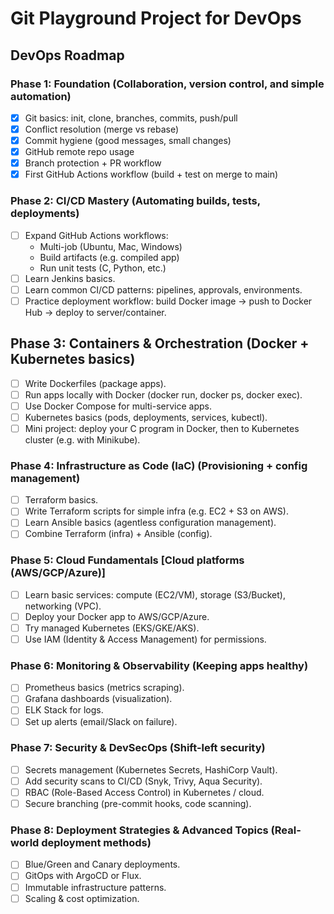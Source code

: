 # Git Playground Project for DevOps

## DevOps Roadmap
### Phase 1: Foundation (Collaboration, version control, and simple automation)
- [x] Git basics: init, clone, branches, commits, push/pull
- [x] Conflict resolution (merge vs rebase)
- [x] Commit hygiene (good messages, small changes)
- [x] GitHub remote repo usage
- [x] Branch protection + PR workflow
- [x] First GitHub Actions workflow (build + test on merge to main)

### Phase 2: CI/CD Mastery (Automating builds, tests, deployments)
- [ ] Expand GitHub Actions workflows:
    - Multi-job (Ubuntu, Mac, Windows)
    - Build artifacts (e.g. compiled app)
    - Run unit tests (C, Python, etc.)
- [ ] Learn Jenkins basics.
- [ ] Learn common CI/CD patterns: pipelines, approvals, environments.
- [ ] Practice deployment workflow: build Docker image → push to Docker Hub → deploy to server/container.

## Phase 3: Containers & Orchestration (Docker + Kubernetes basics)
- [ ] Write Dockerfiles (package apps).
- [ ] Run apps locally with Docker (docker run, docker ps, docker exec).
- [ ] Use Docker Compose for multi-service apps.
- [ ] Kubernetes basics (pods, deployments, services, kubectl).
- [ ] Mini project: deploy your C program in Docker, then to Kubernetes cluster (e.g. with Minikube).

### Phase 4: Infrastructure as Code (IaC) (Provisioning + config management)
- [ ] Terraform basics.
- [ ] Write Terraform scripts for simple infra (e.g. EC2 + S3 on AWS).
- [ ] Learn Ansible basics (agentless configuration management).
- [ ] Combine Terraform (infra) + Ansible (config).

### Phase 5: Cloud Fundamentals [Cloud platforms (AWS/GCP/Azure)]
- [ ] Learn basic services: compute (EC2/VM), storage (S3/Bucket), networking (VPC).
- [ ] Deploy your Docker app to AWS/GCP/Azure.
- [ ] Try managed Kubernetes (EKS/GKE/AKS).
- [ ] Use IAM (Identity & Access Management) for permissions.

### Phase 6: Monitoring & Observability (Keeping apps healthy)
- [ ] Prometheus basics (metrics scraping).
- [ ] Grafana dashboards (visualization).
- [ ] ELK Stack for logs.
- [ ] Set up alerts (email/Slack on failure).

### Phase 7: Security & DevSecOps (Shift-left security)
- [ ] Secrets management (Kubernetes Secrets, HashiCorp Vault).
- [ ] Add security scans to CI/CD (Snyk, Trivy, Aqua Security).
- [ ] RBAC (Role-Based Access Control) in Kubernetes / cloud.
- [ ] Secure branching (pre-commit hooks, code scanning).

### Phase 8: Deployment Strategies & Advanced Topics (Real-world deployment methods)
- [ ] Blue/Green and Canary deployments.
- [ ] GitOps with ArgoCD or Flux.
- [ ] Immutable infrastructure patterns.
- [ ] Scaling & cost optimization.